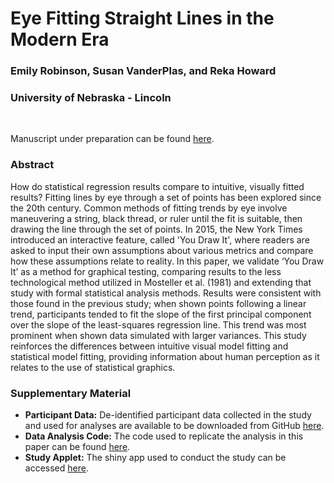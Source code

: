 # Eye Fitting Straight Lines in the Modern Era
### Emily Robinson, Susan VanderPlas, and Reka Howard
### University of Nebraska - Lincoln

<br> 

Manuscript under preparation can be found [here](https://earobinson95.github.io/Eye-Fitting-Straight-Lines-in-the-Modern-Era/Eye-Fitting-Straight-Lines-in-the-Modern-Era.pdf).

### Abstract

How do statistical regression results compare to intuitive, visually fitted results? Fitting lines by eye through a set of points has been explored since the 20th century. Common methods of fitting trends by eye involve maneuvering a string, black thread, or ruler until the fit is suitable, then drawing the line through the set of points. In 2015, the New York Times introduced an interactive feature, called 'You Draw It', where readers are asked to input their own assumptions about various metrics and compare how these assumptions relate to reality. In this paper, we validate ‘You Draw It’ as a method for graphical testing, comparing results to the less technological method utilized in Mosteller et al. (1981) and extending that study with formal statistical analysis methods. Results were consistent with those found in the previous study; when shown points following a linear trend, participants tended to fit the slope of the first principal component over the slope of the least-squares regression line. This trend was most prominent when shown data simulated with larger variances. This study reinforces the differences between intuitive visual model fitting and statistical model fitting, providing information about human perception as it relates to the use of statistical graphics.

### Supplementary Material

+ **Participant Data:** De-identified participant data collected in the study and used for analyses are available to be downloaded from GitHub [here](https://github.com/earobinson95/Eye-Fitting-Straight-Lines-in-the-Modern-Era/tree/main/data). 
+ **Data Analysis Code:** The code used to replicate the analysis in this paper can be found [here](https://earobinson95.github.io/Eye-Fitting-Straight-Lines-in-the-Modern-Era/analysis/you-draw-it-eyefitting-analysis.html).
+ **Study Applet:** The shiny app used to conduct the study can be accessed [here](https://shiny.srvanderplas.com/you-draw-it/).